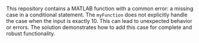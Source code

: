 This repository contains a MATLAB function with a common error: a missing case in a conditional statement. The `myFunction` does not explicitly handle the case when the input is exactly 10. This can lead to unexpected behavior or errors. The solution demonstrates how to add this case for complete and robust functionality.